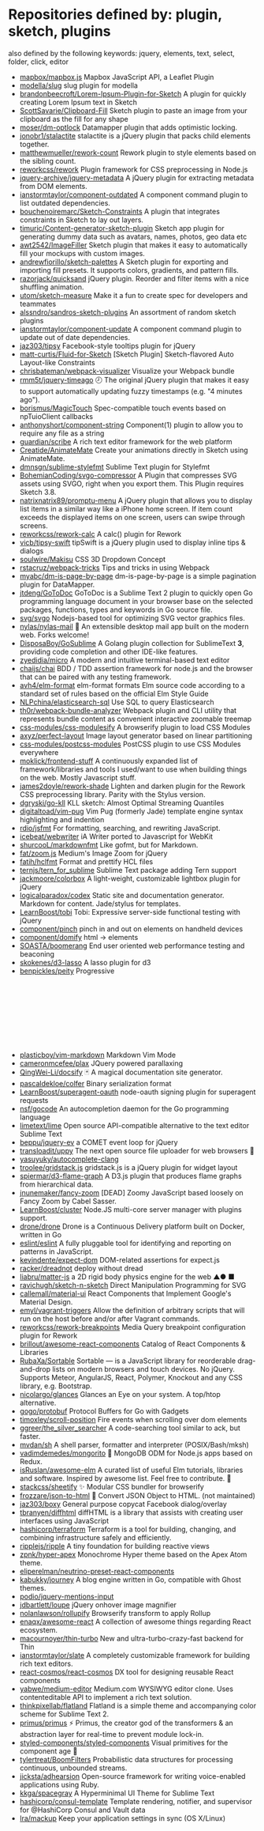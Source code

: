 # Repositories defined by: plugin, sketch, plugins

also defined by the following keywords: jquery, elements, text, select, folder, click, editor

- [mapbox/mapbox.js](https://github.com/mapbox/mapbox.js)
  Mapbox JavaScript API, a Leaflet Plugin
- [modella/slug](https://github.com/modella/slug)
  slug plugin for modella
- [brandonbeecroft/Lorem-Ipsum-Plugin-for-Sketch](https://github.com/brandonbeecroft/Lorem-Ipsum-Plugin-for-Sketch)
  A plugin for quickly creating Lorem Ipsum text in Sketch
- [ScottSavarie/Clipboard-Fill](https://github.com/ScottSavarie/Clipboard-Fill)
  Sketch plugin to paste an image from your clipboard as the fill for any shape
- [moser/dm-optlock](https://github.com/moser/dm-optlock)
  Datamapper plugin that adds optimistic locking.
- [jonobr1/stalactite](https://github.com/jonobr1/stalactite)
  stalactite is a jQuery plugin that packs child elements together.
- [matthewmueller/rework-count](https://github.com/matthewmueller/rework-count)
  Rework plugin to style elements based on the sibling count.
- [reworkcss/rework](https://github.com/reworkcss/rework)
  Plugin framework for CSS preprocessing in Node.js
- [jquery-archive/jquery-metadata](https://github.com/jquery-archive/jquery-metadata)
  A jQuery plugin for extracting metadata from DOM elements.
- [ianstormtaylor/component-outdated](https://github.com/ianstormtaylor/component-outdated)
  A component command plugin to list outdated dependencies.
- [bouchenoiremarc/Sketch-Constraints](https://github.com/bouchenoiremarc/Sketch-Constraints)
  A plugin that integrates constraints in Sketch to lay out layers.
- [timuric/Content-generator-sketch-plugin](https://github.com/timuric/Content-generator-sketch-plugin)
  Sketch app plugin for generating dummy data such as avatars, names, photos, geo data etc
- [awt2542/ImageFiller](https://github.com/awt2542/ImageFiller)
  Sketch plugin that makes it easy to automatically fill your mockups with custom images.
- [andrewfiorillo/sketch-palettes](https://github.com/andrewfiorillo/sketch-palettes)
  A Sketch plugin for exporting and importing fill presets. It supports colors, gradients, and pattern fills.
- [razorjack/quicksand](https://github.com/razorjack/quicksand)
  jQuery plugin. Reorder and filter items with a nice shuffling animation.
- [utom/sketch-measure](https://github.com/utom/sketch-measure)
  Make it a fun to create spec for developers and teammates
- [alssndro/sandros-sketch-plugins](https://github.com/alssndro/sandros-sketch-plugins)
  An assortment of random sketch plugins
- [ianstormtaylor/component-update](https://github.com/ianstormtaylor/component-update)
  A component command plugin to update out of date dependencies.
- [jaz303/tipsy](https://github.com/jaz303/tipsy)
  Facebook-style tooltips plugin for jQuery
- [matt-curtis/Fluid-for-Sketch](https://github.com/matt-curtis/Fluid-for-Sketch)
  [Sketch Plugin] Sketch-flavored Auto Layout-like Constraints
- [chrisbateman/webpack-visualizer](https://github.com/chrisbateman/webpack-visualizer)
  Visualize your Webpack bundle
- [rmm5t/jquery-timeago](https://github.com/rmm5t/jquery-timeago)
  :clock8: The original jQuery plugin that makes it easy to support automatically updating fuzzy timestamps (e.g. "4 minutes ago").
- [borismus/MagicTouch](https://github.com/borismus/MagicTouch)
  Spec-compatible touch events based on npTuioClient callbacks
- [anthonyshort/component-string](https://github.com/anthonyshort/component-string)
  Component(1) plugin to allow you to require any file as a string
- [guardian/scribe](https://github.com/guardian/scribe)
  A rich text editor framework for the web platform
- [Creatide/AnimateMate](https://github.com/Creatide/AnimateMate)
  Create your animations directly in Sketch using AnimateMate.
- [dmnsgn/sublime-stylefmt](https://github.com/dmnsgn/sublime-stylefmt)
  Sublime Text plugin for Stylefmt
- [BohemianCoding/svgo-compressor](https://github.com/BohemianCoding/svgo-compressor)
  A Plugin that compresses SVG assets using SVGO, right when you export them. This Plugin requires Sketch 3.8.
- [natrixnatrix89/promptu-menu](https://github.com/natrixnatrix89/promptu-menu)
  A jQuery plugin that allows you to display list items in a similar way like a iPhone home screen. If item count exceeds the displayed items on one screen, users can swipe through screens.
- [reworkcss/rework-calc](https://github.com/reworkcss/rework-calc)
  A calc() plugin for Rework
- [vicb/tipsy-swift](https://github.com/vicb/tipsy-swift)
  tipSwift is a jQuery plugin used to display inline tips & dialogs
- [soulwire/Makisu](https://github.com/soulwire/Makisu)
  CSS 3D Dropdown Concept
- [rstacruz/webpack-tricks](https://github.com/rstacruz/webpack-tricks)
  Tips and tricks in using Webpack
- [myabc/dm-is-page-by-page](https://github.com/myabc/dm-is-page-by-page)
  dm-is-page-by-page is a simple pagination plugin for DataMapper.
- [jtdeng/GoToDoc](https://github.com/jtdeng/GoToDoc)
  GoToDoc is a Sublime Text 2 plugin to quickly open Go programming language document in your browser  base on the selected packages, functions, types and keywords in Go source file.
- [svg/svgo](https://github.com/svg/svgo)
  Nodejs-based tool for optimizing SVG vector graphics files.
- [nylas/nylas-mail](https://github.com/nylas/nylas-mail)
  :love_letter: An extensible desktop mail app built on the modern web.  Forks welcome!
- [DisposaBoy/GoSublime](https://github.com/DisposaBoy/GoSublime)
  A Golang plugin collection for SublimeText **3**, providing code completion and other IDE-like features.
- [zyedidia/micro](https://github.com/zyedidia/micro)
  A modern and intuitive terminal-based text editor
- [chaijs/chai](https://github.com/chaijs/chai)
  BDD / TDD assertion framework for node.js and the browser that can be paired with any testing framework.
- [avh4/elm-format](https://github.com/avh4/elm-format)
  elm-format formats Elm source code according to a standard set of rules based on the official Elm Style Guide
- [NLPchina/elasticsearch-sql](https://github.com/NLPchina/elasticsearch-sql)
  Use SQL to query Elasticsearch
- [th0r/webpack-bundle-analyzer](https://github.com/th0r/webpack-bundle-analyzer)
  Webpack plugin and CLI utility that represents bundle content as convenient interactive zoomable treemap
- [css-modules/css-modulesify](https://github.com/css-modules/css-modulesify)
  A browserify plugin to load CSS Modules
- [axyz/perfect-layout](https://github.com/axyz/perfect-layout)
  Image layout generator based on linear partitioning
- [css-modules/postcss-modules](https://github.com/css-modules/postcss-modules)
  PostCSS plugin to use CSS Modules everywhere
- [moklick/frontend-stuff](https://github.com/moklick/frontend-stuff)
  A continuously expanded list of framework/libraries and tools I used/want to use when building things on the web. Mostly Javascript stuff.
- [james2doyle/rework-shade](https://github.com/james2doyle/rework-shade)
  Lighten and darken plugin for the Rework CSS preprocessing library. Parity with the Stylus version.
- [dgryski/go-kll](https://github.com/dgryski/go-kll)
  KLL sketch: Almost Optimal Streaming Quantiles
- [digitaltoad/vim-pug](https://github.com/digitaltoad/vim-pug)
  Vim Pug (formerly Jade) template engine syntax highlighting and indention
- [rdio/jsfmt](https://github.com/rdio/jsfmt)
  For formatting, searching, and rewriting JavaScript.
- [icebeat/webwriter](https://github.com/icebeat/webwriter)
  iA Writer ported to Javascript for WebKit
- [shurcooL/markdownfmt](https://github.com/shurcooL/markdownfmt)
  Like gofmt, but for Markdown.
- [fat/zoom.js](https://github.com/fat/zoom.js)
  Medium's Image Zoom for jQuery
- [fatih/hclfmt](https://github.com/fatih/hclfmt)
  Format and prettify HCL files
- [ternjs/tern_for_sublime](https://github.com/ternjs/tern_for_sublime)
  Sublime Text package adding Tern support
- [jackmoore/colorbox](https://github.com/jackmoore/colorbox)
  A light-weight, customizable lightbox plugin for jQuery
- [logicalparadox/codex](https://github.com/logicalparadox/codex)
  Static site and documentation generator. Markdown for content. Jade/stylus for templates.
- [LearnBoost/tobi](https://github.com/LearnBoost/tobi)
  Tobi: Expressive server-side functional testing with jQuery
- [component/pinch](https://github.com/component/pinch)
  pinch in and out on elements on handheld devices
- [component/domify](https://github.com/component/domify)
  html -> elements
- [SOASTA/boomerang](https://github.com/SOASTA/boomerang)
  End user oriented web performance testing and beaconing
- [skokenes/d3-lasso](https://github.com/skokenes/d3-lasso)
  A lasso plugin for d3
- [benpickles/peity](https://github.com/benpickles/peity)
  Progressive <svg> pie, donut, bar and line charts
- [plasticboy/vim-markdown](https://github.com/plasticboy/vim-markdown)
  Markdown Vim Mode
- [cameronmcefee/plax](https://github.com/cameronmcefee/plax)
  JQuery powered parallaxing
- [QingWei-Li/docsify](https://github.com/QingWei-Li/docsify)
  🃏 A magical documentation site generator.
- [pascaldekloe/colfer](https://github.com/pascaldekloe/colfer)
  Binary serialization format
- [LearnBoost/superagent-oauth](https://github.com/LearnBoost/superagent-oauth)
  node-oauth signing plugin for superagent requests
- [nsf/gocode](https://github.com/nsf/gocode)
  An autocompletion daemon for the Go programming language
- [limetext/lime](https://github.com/limetext/lime)
  Open source API-compatible alternative to the text editor Sublime Text
- [beppu/jquery-ev](https://github.com/beppu/jquery-ev)
  a COMET event loop for jQuery
- [transloadit/uppy](https://github.com/transloadit/uppy)
  The next open source file uploader for web browsers :dog: 
- [yasuyuky/autocomplete-clang](https://github.com/yasuyuky/autocomplete-clang)
- [troolee/gridstack.js](https://github.com/troolee/gridstack.js)
  gridstack.js is a jQuery plugin for widget layout
- [spiermar/d3-flame-graph](https://github.com/spiermar/d3-flame-graph)
  A D3.js plugin that produces flame graphs from hierarchical data.
- [jnunemaker/fancy-zoom](https://github.com/jnunemaker/fancy-zoom)
  [DEAD] Zoomy JavaScript based loosely on Fancy Zoom by Cabel Sasser.
- [LearnBoost/cluster](https://github.com/LearnBoost/cluster)
  Node.JS multi-core server manager with plugins support.
- [drone/drone](https://github.com/drone/drone)
  Drone is a Continuous Delivery platform built on Docker, written in Go
- [eslint/eslint](https://github.com/eslint/eslint)
  A fully pluggable tool for identifying and reporting on patterns in JavaScript.
- [kevindente/expect-dom](https://github.com/kevindente/expect-dom)
  DOM-related assertions for expect.js
- [racker/dreadnot](https://github.com/racker/dreadnot)
  deploy without dread
- [liabru/matter-js](https://github.com/liabru/matter-js)
  a 2D rigid body physics engine for the web ▲● ■
- [ravichugh/sketch-n-sketch](https://github.com/ravichugh/sketch-n-sketch)
  Direct Manipulation Programming for SVG
- [callemall/material-ui](https://github.com/callemall/material-ui)
  React Components that Implement Google's Material Design.
- [emyl/vagrant-triggers](https://github.com/emyl/vagrant-triggers)
  Allow the definition of arbitrary scripts that will run on the host before and/or after Vagrant commands.
- [reworkcss/rework-breakpoints](https://github.com/reworkcss/rework-breakpoints)
  Media Query breakpoint configuration plugin for Rework
- [brillout/awesome-react-components](https://github.com/brillout/awesome-react-components)
  Catalog of React Components & Libraries
- [RubaXa/Sortable](https://github.com/RubaXa/Sortable)
  Sortable — is a JavaScript library for reorderable drag-and-drop lists on modern browsers and touch devices. No jQuery. Supports Meteor, AngularJS, React, Polymer, Knockout and any CSS library, e.g. Bootstrap.
- [nicolargo/glances](https://github.com/nicolargo/glances)
  Glances an Eye on your system. A top/htop alternative.
- [gogo/protobuf](https://github.com/gogo/protobuf)
  Protocol Buffers for Go with Gadgets
- [timoxley/scroll-position](https://github.com/timoxley/scroll-position)
  Fire events when scrolling over dom elements
- [ggreer/the_silver_searcher](https://github.com/ggreer/the_silver_searcher)
  A code-searching tool similar to ack, but faster.
- [mvdan/sh](https://github.com/mvdan/sh)
  A shell parser, formatter and interpreter (POSIX/Bash/mksh)
- [vadimdemedes/mongorito](https://github.com/vadimdemedes/mongorito)
  🍹 MongoDB ODM for Node.js apps based on Redux.
- [isRuslan/awesome-elm](https://github.com/isRuslan/awesome-elm)
  A curated list of useful Elm tutorials, libraries and software. Inspired by awesome list. Feel free to contribute. :rocket:
- [stackcss/sheetify](https://github.com/stackcss/sheetify)
  :sparkles: Modular CSS bundler for browserify
- [frozzare/json-to-html](https://github.com/frozzare/json-to-html)
  :dizzy: Convert JSON Object to HTML. (not maintained)
- [jaz303/boxy](https://github.com/jaz303/boxy)
  General purpose copycat Facebook dialog/overlay
- [tbranyen/diffhtml](https://github.com/tbranyen/diffhtml)
  diffHTML is a library that assists with creating user interfaces using JavaScript
- [hashicorp/terraform](https://github.com/hashicorp/terraform)
  Terraform is a tool for building, changing, and combining infrastructure safely and efficiently.
- [ripplejs/ripple](https://github.com/ripplejs/ripple)
  A tiny foundation for building reactive views
- [zpnk/hyper-apex](https://github.com/zpnk/hyper-apex)
  Monochrome Hyper theme based on the Apex Atom theme.
- [eliperelman/neutrino-preset-react-components](https://github.com/eliperelman/neutrino-preset-react-components)
- [kabukky/journey](https://github.com/kabukky/journey)
  A blog engine written in Go, compatible with Ghost themes.
- [podio/jquery-mentions-input](https://github.com/podio/jquery-mentions-input)
- [jdbartlett/loupe](https://github.com/jdbartlett/loupe)
  jQuery onhover image magnifier
- [nolanlawson/rollupify](https://github.com/nolanlawson/rollupify)
  Browserify transform to apply Rollup
- [enaqx/awesome-react](https://github.com/enaqx/awesome-react)
  A collection of awesome things regarding React ecosystem.
- [macournoyer/thin-turbo](https://github.com/macournoyer/thin-turbo)
  New and ultra-turbo-crazy-fast backend for Thin
- [ianstormtaylor/slate](https://github.com/ianstormtaylor/slate)
  A completely customizable framework for building rich text editors.
- [react-cosmos/react-cosmos](https://github.com/react-cosmos/react-cosmos)
  DX tool for designing reusable React components
- [yabwe/medium-editor](https://github.com/yabwe/medium-editor)
  Medium.com WYSIWYG editor clone. Uses contenteditable API to implement a rich text solution.
- [thinkpixellab/flatland](https://github.com/thinkpixellab/flatland)
  Flatland is a simple theme and accompanying color scheme for Sublime Text 2.
- [primus/primus](https://github.com/primus/primus)
  :zap: Primus, the creator god of the transformers & an abstraction layer for real-time to prevent module lock-in.
- [styled-components/styled-components](https://github.com/styled-components/styled-components)
  Visual primitives for the component age 💅
- [tylertreat/BoomFilters](https://github.com/tylertreat/BoomFilters)
  Probabilistic data structures for processing continuous, unbounded streams.
- [jicksta/adhearsion](https://github.com/jicksta/adhearsion)
  Open-source framework for writing voice-enabled applications using Ruby.
- [kkga/spacegray](https://github.com/kkga/spacegray)
  A Hyperminimal UI Theme for Sublime Text
- [hashicorp/consul-template](https://github.com/hashicorp/consul-template)
  Template rendering, notifier, and supervisor for @HashiCorp Consul and Vault data
- [lra/mackup](https://github.com/lra/mackup)
  Keep your application settings in sync (OS X/Linux)
